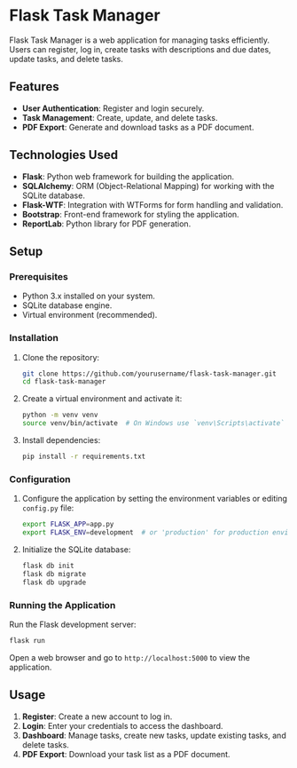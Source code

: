 # Flask Task Manager

Flask Task Manager is a web application for managing tasks efficiently. Users can register, log in, create tasks with descriptions and due dates, update tasks, and delete tasks.

## Features

- **User Authentication**: Register and login securely.
- **Task Management**: Create, update, and delete tasks.
- **PDF Export**: Generate and download tasks as a PDF document.

## Technologies Used

- **Flask**: Python web framework for building the application.
- **SQLAlchemy**: ORM (Object-Relational Mapping) for working with the SQLite database.
- **Flask-WTF**: Integration with WTForms for form handling and validation.
- **Bootstrap**: Front-end framework for styling the application.
- **ReportLab**: Python library for PDF generation.

## Setup

### Prerequisites

- Python 3.x installed on your system.
- SQLite database engine.
- Virtual environment (recommended).

### Installation

1. Clone the repository:

   ```bash
   git clone https://github.com/yourusername/flask-task-manager.git
   cd flask-task-manager
   ```

2. Create a virtual environment and activate it:

   ```bash
   python -m venv venv
   source venv/bin/activate  # On Windows use `venv\Scripts\activate`
   ```

3. Install dependencies:

   ```bash
   pip install -r requirements.txt
   ```

### Configuration

1. Configure the application by setting the environment variables or editing `config.py` file:

   ```bash
   export FLASK_APP=app.py
   export FLASK_ENV=development  # or 'production' for production environments
   ```

2. Initialize the SQLite database:

   ```bash
   flask db init
   flask db migrate
   flask db upgrade
   ```

### Running the Application

Run the Flask development server:

```bash
flask run
```

Open a web browser and go to `http://localhost:5000` to view the application.

## Usage

1. **Register**: Create a new account to log in.
2. **Login**: Enter your credentials to access the dashboard.
3. **Dashboard**: Manage tasks, create new tasks, update existing tasks, and delete tasks.
4. **PDF Export**: Download your task list as a PDF document.
